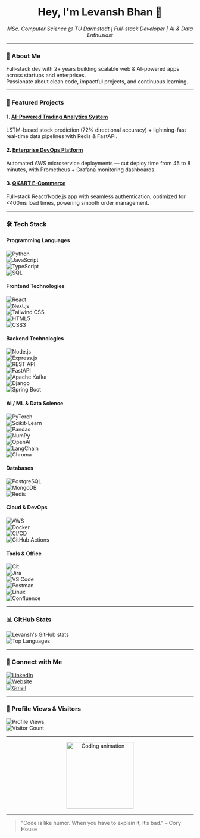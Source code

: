 <h1 align="center">Hey, I'm Levansh Bhan 👋</h1>
<p align="center">
  <em>MSc. Computer Science @ TU Darmstadt | Full-stack Developer | AI & Data Enthusiast</em>
</p>

---

### 🚀 About Me
Full-stack dev with 2+ years building scalable web & AI-powered apps across startups and enterprises.  
Passionate about clean code, impactful projects, and continuous learning.

---

### 🌟 Featured Projects

#### 1. [AI-Powered Trading Analytics System](https://github.com/levansh-bhan/ai-trading-analytics)  
LSTM-based stock prediction (72% directional accuracy) + lightning-fast real-time data pipelines with Redis & FastAPI.

#### 2. [Enterprise DevOps Platform](https://github.com/levansh-bhan/enterprise-devops-platform)  
Automated AWS microservice deployments — cut deploy time from 45 to 8 minutes, with Prometheus + Grafana monitoring dashboards.

#### 3. [QKART E-Commerce](https://qkart.netlify.app)  
Full-stack React/Node.js app with seamless authentication, optimized for <400ms load times, powering smooth order management.

---

### 🛠️ Tech Stack

#### Programming Languages  
![Python](https://img.shields.io/badge/Python-3776AB?logo=python&logoColor=white)  
![JavaScript](https://img.shields.io/badge/JavaScript-F7DF1E?logo=javascript&logoColor=black)  
![TypeScript](https://img.shields.io/badge/TypeScript-3178C6?logo=typescript&logoColor=white)  
![SQL](https://img.shields.io/badge/SQL-4479A1?logo=postgresql&logoColor=white)

#### Frontend Technologies  
![React](https://img.shields.io/badge/React-61DAFB?logo=react&logoColor=black)  
![Next.js](https://img.shields.io/badge/Next.js-000000?logo=next.js&logoColor=white)  
![Tailwind CSS](https://img.shields.io/badge/Tailwind_CSS-38B2AC?logo=tailwind-css&logoColor=white)  
![HTML5](https://img.shields.io/badge/HTML5-E34F26?logo=html5&logoColor=white)  
![CSS3](https://img.shields.io/badge/CSS3-1572B6?logo=css3&logoColor=white)

#### Backend Technologies  
![Node.js](https://img.shields.io/badge/Node.js-339933?logo=node.js&logoColor=white)  
![Express.js](https://img.shields.io/badge/Express.js-000000?logo=express&logoColor=white)  
![REST API](https://img.shields.io/badge/REST_API-61DAFB?logo=rest-api&logoColor=white)  
![FastAPI](https://img.shields.io/badge/FastAPI-009688?logo=fastapi&logoColor=white)  
![Apache Kafka](https://img.shields.io/badge/Apache_Kafka-231F20?logo=apachekafka&logoColor=white)  
![Django](https://img.shields.io/badge/Django-092E20?logo=django&logoColor=white)  
![Spring Boot](https://img.shields.io/badge/Spring_Boot-6DB33F?logo=springboot&logoColor=white)

#### AI / ML & Data Science  
![PyTorch](https://img.shields.io/badge/PyTorch-EE4C2C?logo=pytorch&logoColor=white)  
![Scikit-Learn](https://img.shields.io/badge/Scikit--Learn-F7931E?logo=scikitlearn&logoColor=white)  
![Pandas](https://img.shields.io/badge/Pandas-150458?logo=pandas&logoColor=white)  
![NumPy](https://img.shields.io/badge/NumPy-013243?logo=numpy&logoColor=white)  
![OpenAI](https://img.shields.io/badge/OpenAI-412991?logo=openai&logoColor=white)  
![LangChain](https://img.shields.io/badge/LangChain-ef4444?logo=langchain&logoColor=white)  
![Chroma](https://img.shields.io/badge/Chroma-1F2937?logo=chromadb&logoColor=white)

#### Databases  
![PostgreSQL](https://img.shields.io/badge/PostgreSQL-4169E1?logo=postgresql&logoColor=white)  
![MongoDB](https://img.shields.io/badge/MongoDB-47A248?logo=mongodb&logoColor=white)  
![Redis](https://img.shields.io/badge/Redis-D32F2F?logo=redis&logoColor=white)

#### Cloud & DevOps  
![AWS](https://img.shields.io/badge/AWS-232F3E?logo=amazonaws&logoColor=white)  
![Docker](https://img.shields.io/badge/Docker-2496ED?logo=docker&logoColor=white)  
![CI/CD](https://img.shields.io/badge/CI%2FCD-3178C6?logo=gitlab&logoColor=white)  
![GitHub Actions](https://img.shields.io/badge/GitHub_Actions-2088FF?logo=githubactions&logoColor=white)

#### Tools & Office  
![Git](https://img.shields.io/badge/Git-F05032?logo=git&logoColor=white)  
![Jira](https://img.shields.io/badge/Jira-0052CC?logo=jira&logoColor=white)  
![VS Code](https://img.shields.io/badge/VS_Code-007ACC?logo=visualstudiocode&logoColor=white)  
![Postman](https://img.shields.io/badge/Postman-FF6C37?logo=postman&logoColor=white)  
![Linux](https://img.shields.io/badge/Linux-FCC624?logo=linux&logoColor=black)  
![Confluence](https://img.shields.io/badge/Confluence-172B4D?logo=confluence&logoColor=white)

---

### 📊 GitHub Stats

![Levansh's GitHub stats](https://github-readme-stats.vercel.app/api?username=levanshbhan&show_icons=true&count_private=true&theme=radical)  
![Top Languages](https://github-readme-stats.vercel.app/api/top-langs/?username=levanshbhan&layout=compact&theme=radical)

---

### 👥 Connect with Me

[![LinkedIn](https://img.shields.io/badge/-LinkedIn-0A66C2?logo=linkedin&logoColor=white&style=for-the-badge)](https://linkedin.com/in/levansh-bhan)  
[![Website](https://img.shields.io/badge/-Website-4A90E2?logo=internet-explorer&logoColor=white&style=for-the-badge)](https://levanshbhan.de)  
[![Gmail](https://img.shields.io/badge/-Gmail-D14836?logo=gmail&logoColor=white&style=for-the-badge)](mailto:levanshbhan@gmail.com)  

---

### 👀 Profile Views & Visitors

![Profile Views](https://komarev.com/ghpvc/?username=levansh-bhan&style=flat-square)  
![Visitor Count](https://visitor-badge.laobi.icu/badge?page_id=levansh-bhan.levansh-bhan)

---

<p align="center">
  <img src="https://media.giphy.com/media/LHZyixOnHwDDy/giphy.gif" width="180" alt="Coding animation" />
</p>

---

> "Code is like humor. When you have to explain it, it’s bad." – Cory House
